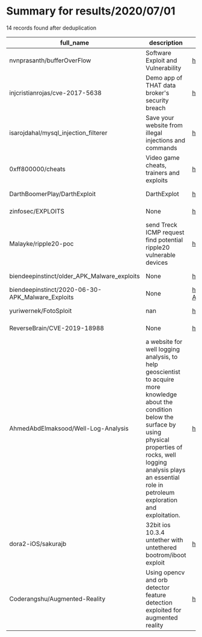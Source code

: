 
# Summary for results/2020/07/01
    
14 records found after deduplication

| full_name | description | html_url | matched_list | matched_count | pushed_at | size | stargazers_count | language | forks_count |
|--------------------------------------------------|-----------------------------------------------------------------------------------------------------------------------------------------------------------------------------------------------------------------------------------------------------------|---------------------------------------------------------------------|-----------------------|-----------------|---------------------------|--------|--------------------|------------|---------------|
| nvnprasanth/bufferOverFlow | Software Exploit and Vulnerability | https://github.com/nvnprasanth/bufferOverFlow | ['exploit'] | 1 | 2020-07-01 19:29:16+00:00 | 2 | 0 | CMake | 0 |
| injcristianrojas/cve-2017-5638 | Demo app of THAT data broker's security breach | https://github.com/injcristianrojas/cve-2017-5638 | ['cve-2'] | 1 | 2020-07-01 19:11:49+00:00 | 18 | 0 | Python | 0 |
| isarojdahal/mysql_injection_filterer | Save your website from illegal injections and commands | https://github.com/isarojdahal/mysql_injection_filterer | ['command injection'] | 1 | 2020-07-01 14:29:35+00:00 | 7 | 2 | PHP | 0 |
| 0xff800000/cheats | Video game cheats, trainers and exploits | https://github.com/0xff800000/cheats | ['exploit'] | 1 | 2020-07-01 17:22:44+00:00 | 535 | 1 | C# | 0 |
| DarthBoomerPlay/DarthExploit | DarthExplot | https://github.com/DarthBoomerPlay/DarthExploit | ['exploit'] | 1 | 2020-07-01 18:28:07+00:00 | 1 | 0 | | 0 |
| zinfosec/EXPLOITS | None | https://github.com/zinfosec/EXPLOITS | ['exploit'] | 1 | 2020-07-01 15:00:29+00:00 | 62 | 0 | Python | 0 |
| Malayke/ripple20-poc | send Treck ICMP request find potential ripple20 vulnerable devices | https://github.com/Malayke/ripple20-poc | ['vulnerability poc'] | 1 | 2020-07-01 06:07:27+00:00 | 6 | 2 | Python | 0 |
| biendeepinstinct/older_APK_Malware_exploits | None | https://github.com/biendeepinstinct/older_APK_Malware_exploits | ['exploit'] | 1 | 2020-07-01 03:42:38+00:00 | 4330 | 0 | | 0 |
| biendeepinstinct/2020-06-30-APK_Malware_Exploits | None | https://github.com/biendeepinstinct/2020-06-30-APK_Malware_Exploits | ['exploit'] | 1 | 2020-07-01 03:55:48+00:00 | 17236 | 0 | | 0 |
| yuriwernek/FotoSploit | nan | https://github.com/yuriwernek/FotoSploit | ['sploit'] | 1 | 2020-07-01 06:17:36+00:00 | 0 | 0 | nan | 0 |
| ReverseBrain/CVE-2019-18988 | None | https://github.com/ReverseBrain/CVE-2019-18988 | ['cve-2'] | 1 | 2020-07-01 10:03:15+00:00 | 1 | 0 | Python | 0 |
| AhmedAbdElmaksood/Well-Log-Analysis | a website for well logging analysis, to help geoscientist to acquire more knowledge about the condition below the surface by using physical properties of rocks, well logging analysis plays an essential role in petroleum exploration and exploitation. | https://github.com/AhmedAbdElmaksood/Well-Log-Analysis | ['exploit'] | 1 | 2020-07-01 15:24:54+00:00 | 5812 | 1 | Lasso | 0 |
| dora2-iOS/sakurajb | 32bit ios 10.3.4 untether with untethered bootrom/iboot exploit | https://github.com/dora2-iOS/sakurajb | ['exploit'] | 1 | 2020-07-01 15:35:34+00:00 | 9280 | 9 | C | 2 |
| Coderangshu/Augmented-Reality | Using opencv and orb detector feature detection exploited for augmented reality | https://github.com/Coderangshu/Augmented-Reality | ['exploit'] | 1 | 2020-07-01 21:09:27+00:00 | 51608 | 1 | Python | 0 |

